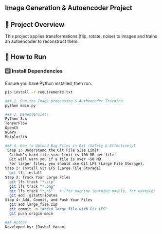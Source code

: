## Image Generation & Autoencoder Project

## 📌 Project Overview
This project applies transformations (flip, rotate, noise) to images and trains an autoencoder to reconstruct them.

## 🚀 How to Run

### 1️⃣ Install Dependencies  
Ensure you have Python installed, then run:  
```bash
pip install -r requirements.txt

### 2. Run the Image processing & Authencoder Training
python main.py

### 3. Dependencies:
Python 3.x
TensorFlow
OpenCV
NumPy
Matplotlib

### 4. How to Upload Big Files in Git (Safely & Effectively)
 Step 1: Understand the Git File Size Limit
  GitHub’s hard file size limit is 100 MB per file.
  Git will warn you if a file is over ~50 MB.
  For larger files, you should use Git LFS (Large File Storage).
Step 2: Install Git LFS (Large File Storage)
  git lfs install
Step 3: Track Your Large Files
  git lfs track "*.zip"
  git lfs track "*.png"
  git lfs track "*.h5"   # (for machine learning models, for example)
  git add .gitattributes
Step 4: Add, Commit, and Push Your Files
  git add large_file.zip
  git commit -m "Added large file with Git LFS"
  git push origin main

### Author
Developed by: [Rashel Hasan]
